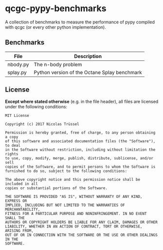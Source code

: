 qcgc-pypy-benchmarks
====================

A collection of benchmarks to measure the performance of pypy compiled with qcgc
(or every other python implementation).

Benchmarks
----------
| File     | Description                                  |
| -------- | -------------------------------------------- |
| nbody.py | The n-body problem                           |
| splay.py | Python version of the Octane Splay benchmark |

License
-------
**Except where stated otherwise** (e.g. in the file header), all files are
licensed under the following conditions:

```
MIT License

Copyright (c) 2017 Nicolas Trüssel

Permission is hereby granted, free of charge, to any person obtaining a copy
of this software and associated documentation files (the "Software"), to deal
in the Software without restriction, including without limitation the rights
to use, copy, modify, merge, publish, distribute, sublicense, and/or sell
copies of the Software, and to permit persons to whom the Software is
furnished to do so, subject to the following conditions:

The above copyright notice and this permission notice shall be included in all
copies or substantial portions of the Software.

THE SOFTWARE IS PROVIDED "AS IS", WITHOUT WARRANTY OF ANY KIND, EXPRESS OR
IMPLIED, INCLUDING BUT NOT LIMITED TO THE WARRANTIES OF MERCHANTABILITY,
FITNESS FOR A PARTICULAR PURPOSE AND NONINFRINGEMENT. IN NO EVENT SHALL THE
AUTHORS OR COPYRIGHT HOLDERS BE LIABLE FOR ANY CLAIM, DAMAGES OR OTHER
LIABILITY, WHETHER IN AN ACTION OF CONTRACT, TORT OR OTHERWISE, ARISING FROM,
OUT OF OR IN CONNECTION WITH THE SOFTWARE OR THE USE OR OTHER DEALINGS IN THE
SOFTWARE.
```
